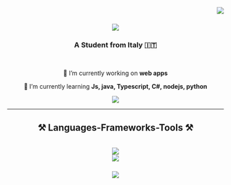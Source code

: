 <img align="right" src="https://visitor-badge.laobi.icu/badge?page_id=MustafaVugdalic.salesp07" />

<h1 align="center">
    <img src="https://readme-typing-svg.herokuapp.com/?font=Mooli&size=35&center=true&vCenter=true&width=500&height=70&duration=4000&lines=Hi+There!+👋;+I'm+Mustafa+Vugdalic!;" />
</h1>

<h3 align="center">A Student from Italy 🇮🇹</h3>

<br/>

<div align="center">
 
 🔭 I’m currently working on **web apps**
 
 🌱 I’m currently learning **Js, java, Typescript, C#, nodejs, python**
 
 </div>
 
<div align="center"> 
  <a href="mailto:mustafa.vugd@gmail.com">
    <img src="https://img.shields.io/badge/Gmail-333333?style=for-the-badge&logo=gmail&logoColor=red" />
  </a>
  </a>
</div>

 <hr/>
 
<h2 align="center">⚒️ Languages-Frameworks-Tools ⚒️</h2>
<br/>
<div align="center">
    <img src="https://skillicons.dev/icons?i=nodejs,github,python,javascript,typescript,express,c,java" /><br>
    <img src="https://skillicons.dev/icons?i=bootstrap,mysql,html,css,vscode,git" />

<h3 align="center">
    <img src="https://readme-typing-svg.herokuapp.com/?font=Righteous&size=25&center=true&vCenter=true&width=500&height=70&duration=4000&lines=Thanks+for+visiting!+✌️">
</h3>

<br/>

